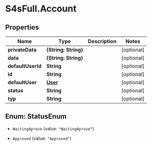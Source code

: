 # S4sFull.Account

## Properties
Name | Type | Description | Notes
------------ | ------------- | ------------- | -------------
**privateData** | **{String: String}** |  | [optional] 
**data** | **{String: String}** |  | [optional] 
**defaultUserId** | **String** |  | [optional] 
**id** | **String** |  | [optional] 
**defaultUser** | [**User**](User.md) |  | [optional] 
**status** | **String** |  | [optional] 
**typ** | **String** |  | [optional] 


<a name="StatusEnum"></a>
## Enum: StatusEnum


* `WaitingAprove` (value: `"WaitingAprove"`)

* `Approved` (value: `"Approved"`)




